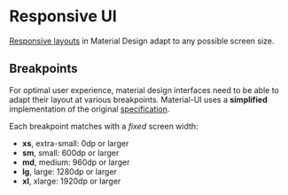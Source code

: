 # Responsive UI

[Responsive layouts](https://material.io/guidelines/layout/responsive-ui.html) in Material Design adapt to any possible screen size.

## Breakpoints

For optimal user experience, material design interfaces need to be able to adapt their layout at various breakpoints.
Material-UI uses a **simplified** implementation of the original [specification](https://material.io/guidelines/layout/responsive-ui.html#responsive-ui-breakpoints).

Each breakpoint matches with a *fixed* screen width:
- **xs**, extra-small: 0dp or larger
- **sm**, small: 600dp or larger
- **md**, medium: 960dp or larger
- **lg**, large: 1280dp or larger
- **xl**, xlarge: 1920dp or larger
